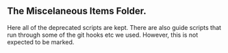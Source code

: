 ## The Miscelaneous Items Folder.

Here all of the deprecated scripts are kept.
There are also guide scripts that run through some of the git hooks etc we used. However, this is not expected to be marked.
